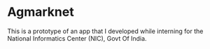 # Agmarknet
This is a prototype of an app that I developed while interning for the National Informatics Center (NIC), Govt Of India. 
